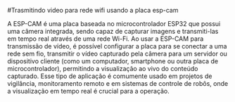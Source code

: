 #Trasmitindo video para rede wifi usando a placa esp-cam

A ESP-CAM é uma placa baseada no microcontrolador ESP32 que possui uma câmera integrada, sendo capaz de capturar imagens e transmiti-las em tempo real através de uma rede Wi-Fi. Ao usar a ESP-CAM para transmissão de vídeo, é possível configurar a placa para se conectar a uma rede sem fio, transmitir o vídeo capturado pela câmera para um servidor ou dispositivo cliente (como um computador, smartphone ou outra placa de microcontrolador), permitindo a visualização ao vivo do conteúdo capturado. Esse tipo de aplicação é comumente usado em projetos de vigilância, monitoramento remoto e em sistemas de controle de robôs, onde a visualização em tempo real é crucial para a operação.
